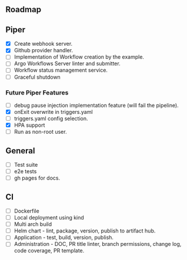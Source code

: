 ## Roadmap

## Piper
- [x] Create webhook server. 
- [x] Github provider handler.
- [ ] Implementation of Workflow creation by the example.
- [ ] Argo Workflows Server linter and submitter.
- [ ] Workflow status management service.
- [ ] Graceful shutdown

### Future Piper Features
- [ ] debug pause injection implementation feature (will fail the pipeline).
- [x] onExit overwrite in triggers.yaml
- [ ] triggers.yaml config selection.
- [x] HPA support
- [ ] Run as non-root user.

## General
- [ ] Test suite
- [ ] e2e tests
- [ ] gh pages for docs.

## CI
- [ ] Dockerfile 
- [ ] Local deployment using kind
- [ ] Multi arch build
- [ ] Helm chart - lint, package, version, publish to artifact hub.
- [ ] Application - test, build, version, publish.
- [ ] Administration - DOC, PR title linter, branch permissions, change log, code coverage, PR template.
